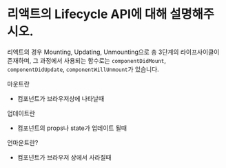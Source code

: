 # 리액트의 Lifecycle API에 대해 설명해주시오.

리액트의 경우 Mounting, Updating, Unmounting으로 총 3단계의 라이프사이클이 존재하며, 그 과정에서 사용되는 함수로는 `componentDidMount`, `componentDidUpdate`, `componentWillUnmount`가 있습니다.

마운트란

- 컴포넌트가 브라우저상에 나타날때

업데이트란

- 컴포넌트의 props나 state가 업데이트 될때

언마운트란?

- 컴포넌트가 브라우저 상에서 사라질때
